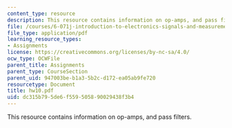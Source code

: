 ```yaml
---
content_type: resource
description: This resource contains information on op-amps, and pass filters.
file: /courses/6-071j-introduction-to-electronics-signals-and-measurement-spring-2006/dc315b795de6f559505890029438f3b4_hw10.pdf
file_type: application/pdf
learning_resource_types:
- Assignments
license: https://creativecommons.org/licenses/by-nc-sa/4.0/
ocw_type: OCWFile
parent_title: Assignments
parent_type: CourseSection
parent_uid: 947003be-b1a3-5b2c-d172-ea05ab9fe720
resourcetype: Document
title: hw10.pdf
uid: dc315b79-5de6-f559-5058-90029438f3b4
---
```

This resource contains information on op-amps, and pass filters.